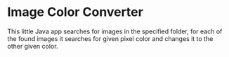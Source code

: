 # Image Color Converter

This little Java app searches for images in the specified folder, for each of the found images it searches for given pixel color and changes it to the other given color.
